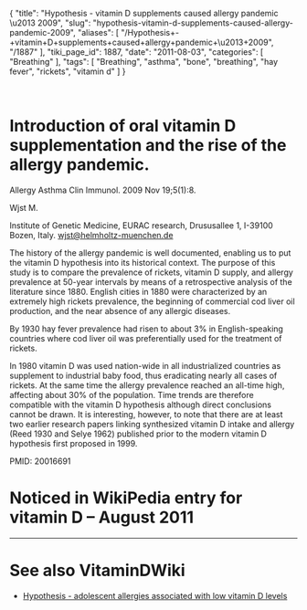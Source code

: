{
    "title": "Hypothesis - vitamin D supplements caused allergy pandemic \u2013 2009",
    "slug": "hypothesis-vitamin-d-supplements-caused-allergy-pandemic-2009",
    "aliases": [
        "/Hypothesis+-+vitamin+D+supplements+caused+allergy+pandemic+\u2013+2009",
        "/1887"
    ],
    "tiki_page_id": 1887,
    "date": "2011-08-03",
    "categories": [
        "Breathing"
    ],
    "tags": [
        "Breathing",
        "asthma",
        "bone",
        "breathing",
        "hay fever",
        "rickets",
        "vitamin d"
    ]
}


&nbsp;

# Introduction of oral vitamin D supplementation and the rise of the allergy pandemic.

Allergy Asthma Clin Immunol. 2009 Nov 19;5(1):8.

Wjst M.

Institute of Genetic Medicine, EURAC research, Drususallee 1, I-39100 Bozen, Italy. wjst@helmholtz-muenchen.de

The history of the allergy pandemic is well documented, enabling us to put the vitamin D hypothesis into its historical context. The purpose of this study is to compare the prevalence of rickets, vitamin D supply, and allergy prevalence at 50-year intervals by means of a retrospective analysis of the literature since 1880. English cities in 1880 were characterized by an extremely high rickets prevalence, the beginning of commercial cod liver oil production, and the near absence of any allergic diseases. 

By 1930 hay fever prevalence had risen to about 3% in English-speaking countries where cod liver oil was preferentially used for the treatment of rickets. 

In 1980 vitamin D was used nation-wide in all industrialized countries as supplement to industrial baby food, thus eradicating nearly all cases of rickets. At the same time the allergy prevalence reached an all-time high, affecting about 30% of the population. Time trends are therefore compatible with the vitamin D hypothesis although direct conclusions cannot be drawn. It is interesting, however, to note that there are at least two earlier research papers linking synthesized vitamin D intake and allergy (Reed 1930 and Selye 1962) published prior to the modern vitamin D hypothesis first proposed in 1999.

PMID:     20016691

# Noticed  in WikiPedia entry for vitamin D – August 2011

- - - - - - 

# See also VitaminDWiki

* [Hypothesis - adolescent allergies associated with low vitamin D levels](/tags/hypothesis-adolescent-allergies-associated-with-low-vitamin-d-levels.html)